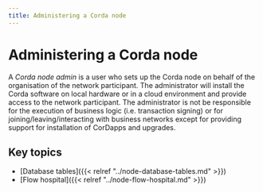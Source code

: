 ```yaml
---
title: Administering a Corda node
---
```

# Administering a Corda node

A _Corda node admin_ is a user who sets up the Corda node on behalf of the organisation of the network participant. The administrator will install the Corda software on local hardware or in a cloud environment and provide access to the network participant. The administrator is not be responsible for the execution of business logic (i.e. transaction signing) or for joining/leaving/interacting with business networks except for providing support for installation of CorDapps and upgrades.

## Key topics

* [Database tables]({{< relref "../node-database-tables.md" >}})
* [Flow hospital]({{< relref "../node-flow-hospital.md" >}})
